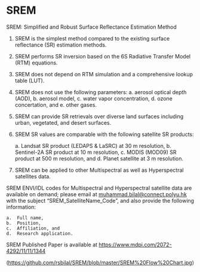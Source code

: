 # SREM
SREM: Simplified and Robust Surface Reflectance Estimation Method

1.	SREM is the simplest method compared to the existing surface reflectance (SR) estimation methods. 
2.	SREM performs SR inversion based on the 6S Radiative Transfer Model (RTM) equations.
3.	SREM does not depend on RTM simulation and a comprehensive lookup table (LUT).
4.	SREM does not use the following parameters:
a. aerosol optical depth (AOD),
b.	aerosol model,
c.	water vapor concentration,
d.	ozone concertation, and
e.	other gases.
5.	SREM can provide SR retrievals over diverse land surfaces including urban, vegetated, and desert surfaces.
6.	SREM SR values are comparable with the following satellite SR products:
    
    a.	Landsat SR product (LEDAPS & LaSRC) at 30 m resolution, 
    b.	Sentinel-2A SR product at 10 m resolution, 
    c.	MODIS (MOD09) SR product at 500 m resolution, and 
    d.	Planet satellite at 3 m resolution. 
    
7.	SREM can be applied to other Multispectral as well as Hyperspectral satellites data. 

SREM ENVI/IDL codes for Multispectral and Hyperspectral satellite data are available on demand; please email at muhammad.bilal@connect.polyu.hk with the subject “SREM_SatelliteName_Code”, and also provide the following information:

    a.	Full name, 
    b.	Position, 
    c.	Affiliation, and
    d.	Research application.

SREM Published Paper is available at https://www.mdpi.com/2072-4292/11/11/1344

(https://github.com/rsbilal/SREM/blob/master/SREM%20Flow%20Chart.jpg)


